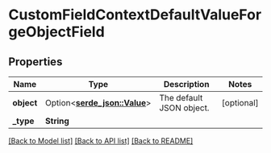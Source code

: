 # CustomFieldContextDefaultValueForgeObjectField

## Properties

Name | Type | Description | Notes
------------ | ------------- | ------------- | -------------
**object** | Option<[**serde_json::Value**](.md)> | The default JSON object. | [optional]
**_type** | **String** |  | 

[[Back to Model list]](../README.md#documentation-for-models) [[Back to API list]](../README.md#documentation-for-api-endpoints) [[Back to README]](../README.md)


